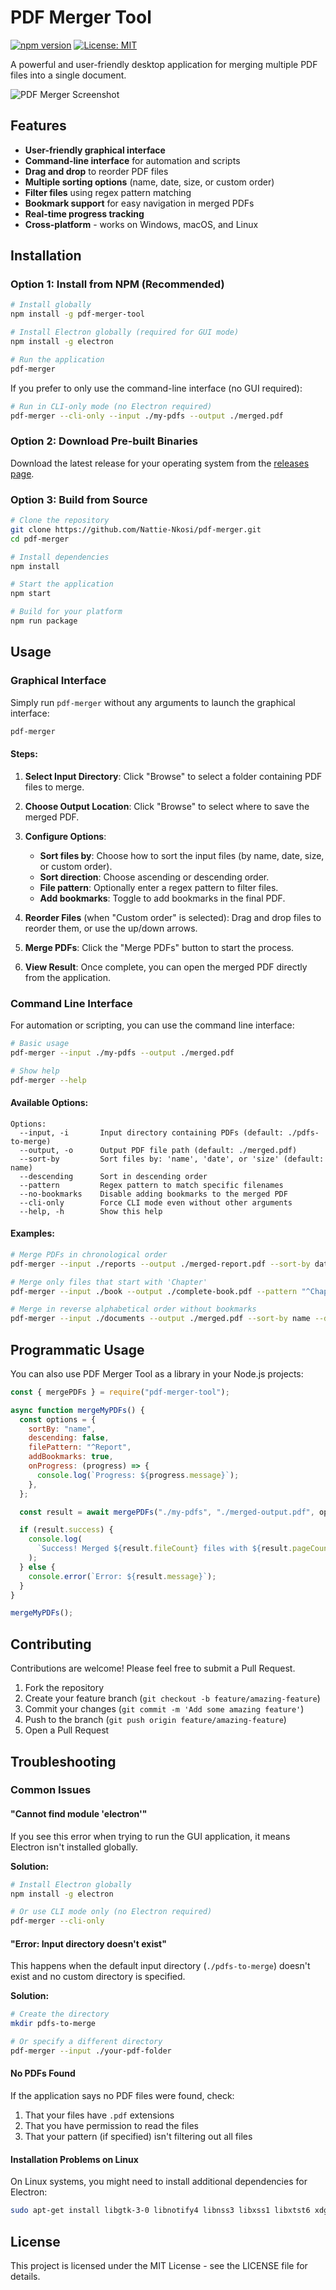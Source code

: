 # PDF Merger Tool

[![npm version](https://img.shields.io/npm/v/pdf-merger-tool.svg)](https://www.npmjs.com/package/pdf-merger-tool)
[![License: MIT](https://img.shields.io/badge/License-MIT-yellow.svg)](https://opensource.org/licenses/MIT)

A powerful and user-friendly desktop application for merging multiple PDF files into a single document.

![PDF Merger Screenshot](./assets/screenshots/pdf-merger-gui.png)

## Features

- **User-friendly graphical interface**
- **Command-line interface** for automation and scripts
- **Drag and drop** to reorder PDF files
- **Multiple sorting options** (name, date, size, or custom order)
- **Filter files** using regex pattern matching
- **Bookmark support** for easy navigation in merged PDFs
- **Real-time progress tracking**
- **Cross-platform** - works on Windows, macOS, and Linux

## Installation

### Option 1: Install from NPM (Recommended)

```bash
# Install globally
npm install -g pdf-merger-tool

# Install Electron globally (required for GUI mode)
npm install -g electron

# Run the application
pdf-merger
```

If you prefer to only use the command-line interface (no GUI required):

```bash
# Run in CLI-only mode (no Electron required)
pdf-merger --cli-only --input ./my-pdfs --output ./merged.pdf
```

### Option 2: Download Pre-built Binaries

Download the latest release for your operating system from the [releases page](https://github.com/Nattie-Nkosi/pdf-merger/releases).

### Option 3: Build from Source

```bash
# Clone the repository
git clone https://github.com/Nattie-Nkosi/pdf-merger.git
cd pdf-merger

# Install dependencies
npm install

# Start the application
npm start

# Build for your platform
npm run package
```

## Usage

### Graphical Interface

Simply run `pdf-merger` without any arguments to launch the graphical interface:

```bash
pdf-merger
```

#### Steps:

1. **Select Input Directory**: Click "Browse" to select a folder containing PDF files to merge.

2. **Choose Output Location**: Click "Browse" to select where to save the merged PDF.

3. **Configure Options**:

   - **Sort files by**: Choose how to sort the input files (by name, date, size, or custom order).
   - **Sort direction**: Choose ascending or descending order.
   - **File pattern**: Optionally enter a regex pattern to filter files.
   - **Add bookmarks**: Toggle to add bookmarks in the final PDF.

4. **Reorder Files** (when "Custom order" is selected): Drag and drop files to reorder them, or use the up/down arrows.

5. **Merge PDFs**: Click the "Merge PDFs" button to start the process.

6. **View Result**: Once complete, you can open the merged PDF directly from the application.

### Command Line Interface

For automation or scripting, you can use the command line interface:

```bash
# Basic usage
pdf-merger --input ./my-pdfs --output ./merged.pdf

# Show help
pdf-merger --help
```

#### Available Options:

```
Options:
  --input, -i       Input directory containing PDFs (default: ./pdfs-to-merge)
  --output, -o      Output PDF file path (default: ./merged.pdf)
  --sort-by         Sort files by: 'name', 'date', or 'size' (default: name)
  --descending      Sort in descending order
  --pattern         Regex pattern to match specific filenames
  --no-bookmarks    Disable adding bookmarks to the merged PDF
  --cli-only        Force CLI mode even without other arguments
  --help, -h        Show this help
```

#### Examples:

```bash
# Merge PDFs in chronological order
pdf-merger --input ./reports --output ./merged-report.pdf --sort-by date

# Merge only files that start with 'Chapter'
pdf-merger --input ./book --output ./complete-book.pdf --pattern "^Chapter"

# Merge in reverse alphabetical order without bookmarks
pdf-merger --input ./documents --output ./merged.pdf --sort-by name --descending --no-bookmarks
```

## Programmatic Usage

You can also use PDF Merger Tool as a library in your Node.js projects:

```javascript
const { mergePDFs } = require("pdf-merger-tool");

async function mergeMyPDFs() {
  const options = {
    sortBy: "name",
    descending: false,
    filePattern: "^Report",
    addBookmarks: true,
    onProgress: (progress) => {
      console.log(`Progress: ${progress.message}`);
    },
  };

  const result = await mergePDFs("./my-pdfs", "./merged-output.pdf", options);

  if (result.success) {
    console.log(
      `Success! Merged ${result.fileCount} files with ${result.pageCount} pages.`
    );
  } else {
    console.error(`Error: ${result.message}`);
  }
}

mergeMyPDFs();
```

## Contributing

Contributions are welcome! Please feel free to submit a Pull Request.

1. Fork the repository
2. Create your feature branch (`git checkout -b feature/amazing-feature`)
3. Commit your changes (`git commit -m 'Add some amazing feature'`)
4. Push to the branch (`git push origin feature/amazing-feature`)
5. Open a Pull Request

## Troubleshooting

### Common Issues

#### "Cannot find module 'electron'"

If you see this error when trying to run the GUI application, it means Electron isn't installed globally.

**Solution:**

```bash
# Install Electron globally
npm install -g electron

# Or use CLI mode only (no Electron required)
pdf-merger --cli-only
```

#### "Error: Input directory doesn't exist"

This happens when the default input directory (`./pdfs-to-merge`) doesn't exist and no custom directory is specified.

**Solution:**

```bash
# Create the directory
mkdir pdfs-to-merge

# Or specify a different directory
pdf-merger --input ./your-pdf-folder
```

#### No PDFs Found

If the application says no PDF files were found, check:

1. That your files have `.pdf` extensions
2. That you have permission to read the files
3. That your pattern (if specified) isn't filtering out all files

#### Installation Problems on Linux

On Linux systems, you might need to install additional dependencies for Electron:

```bash
sudo apt-get install libgtk-3-0 libnotify4 libnss3 libxss1 libxtst6 xdg-utils libatspi2.0-0 libdrm2 libgbm1
```

## License

This project is licensed under the MIT License - see the LICENSE file for details.
